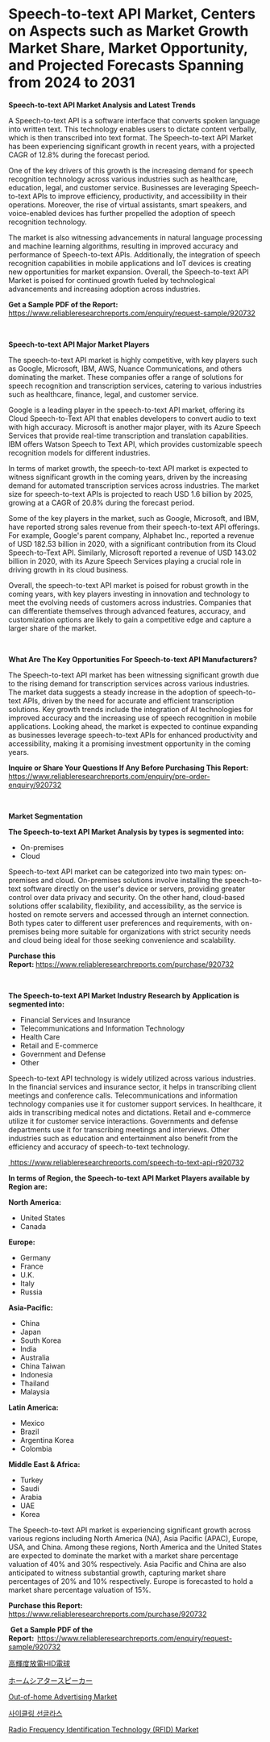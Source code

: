 <p><h1>Speech-to-text API Market, Centers on Aspects such as Market Growth Market Share, Market Opportunity, and Projected Forecasts Spanning from 2024 to 2031</h1></p><p><strong>Speech-to-text API Market Analysis and Latest Trends</strong></p>
<p><p>A Speech-to-text API is a software interface that converts spoken language into written text. This technology enables users to dictate content verbally, which is then transcribed into text format. The Speech-to-text API Market has been experiencing significant growth in recent years, with a projected CAGR of 12.8% during the forecast period.</p><p>One of the key drivers of this growth is the increasing demand for speech recognition technology across various industries such as healthcare, education, legal, and customer service. Businesses are leveraging Speech-to-text APIs to improve efficiency, productivity, and accessibility in their operations. Moreover, the rise of virtual assistants, smart speakers, and voice-enabled devices has further propelled the adoption of speech recognition technology.</p><p>The market is also witnessing advancements in natural language processing and machine learning algorithms, resulting in improved accuracy and performance of Speech-to-text APIs. Additionally, the integration of speech recognition capabilities in mobile applications and IoT devices is creating new opportunities for market expansion. Overall, the Speech-to-text API Market is poised for continued growth fueled by technological advancements and increasing adoption across industries.</p></p>
<p><strong>Get a Sample PDF of the Report:&nbsp;</strong> <a href="https://www.reliableresearchreports.com/enquiry/request-sample/920732">https://www.reliableresearchreports.com/enquiry/request-sample/920732</a></p>
<p>&nbsp;</p>
<p><strong>Speech-to-text API Major Market Players</strong></p>
<p><p>The speech-to-text API market is highly competitive, with key players such as Google, Microsoft, IBM, AWS, Nuance Communications, and others dominating the market. These companies offer a range of solutions for speech recognition and transcription services, catering to various industries such as healthcare, finance, legal, and customer service.</p><p>Google is a leading player in the speech-to-text API market, offering its Cloud Speech-to-Text API that enables developers to convert audio to text with high accuracy. Microsoft is another major player, with its Azure Speech Services that provide real-time transcription and translation capabilities. IBM offers Watson Speech to Text API, which provides customizable speech recognition models for different industries.</p><p>In terms of market growth, the speech-to-text API market is expected to witness significant growth in the coming years, driven by the increasing demand for automated transcription services across industries. The market size for speech-to-text APIs is projected to reach USD 1.6 billion by 2025, growing at a CAGR of 20.8% during the forecast period.</p><p>Some of the key players in the market, such as Google, Microsoft, and IBM, have reported strong sales revenue from their speech-to-text API offerings. For example, Google's parent company, Alphabet Inc., reported a revenue of USD 182.53 billion in 2020, with a significant contribution from its Cloud Speech-to-Text API. Similarly, Microsoft reported a revenue of USD 143.02 billion in 2020, with its Azure Speech Services playing a crucial role in driving growth in its cloud business.</p><p>Overall, the speech-to-text API market is poised for robust growth in the coming years, with key players investing in innovation and technology to meet the evolving needs of customers across industries. Companies that can differentiate themselves through advanced features, accuracy, and customization options are likely to gain a competitive edge and capture a larger share of the market.</p></p>
<p>&nbsp;</p>
<p><strong>What Are The Key Opportunities For Speech-to-text API Manufacturers?</strong></p>
<p><p>The Speech-to-text API market has been witnessing significant growth due to the rising demand for transcription services across various industries. The market data suggests a steady increase in the adoption of speech-to-text APIs, driven by the need for accurate and efficient transcription solutions. Key growth trends include the integration of AI technologies for improved accuracy and the increasing use of speech recognition in mobile applications. Looking ahead, the market is expected to continue expanding as businesses leverage speech-to-text APIs for enhanced productivity and accessibility, making it a promising investment opportunity in the coming years.</p></p>
<p><strong>Inquire or Share Your Questions If Any Before Purchasing This Report:</strong> <a href="https://www.reliableresearchreports.com/enquiry/pre-order-enquiry/920732">https://www.reliableresearchreports.com/enquiry/pre-order-enquiry/920732</a></p>
<p>&nbsp;</p>
<p><strong>Market Segmentation</strong></p>
<p><strong>The Speech-to-text API Market Analysis by types is segmented into:</strong></p>
<p><ul><li>On-premises</li><li>Cloud</li></ul></p>
<p><p>Speech-to-text API market can be categorized into two main types: on-premises and cloud. On-premises solutions involve installing the speech-to-text software directly on the user's device or servers, providing greater control over data privacy and security. On the other hand, cloud-based solutions offer scalability, flexibility, and accessibility, as the service is hosted on remote servers and accessed through an internet connection. Both types cater to different user preferences and requirements, with on-premises being more suitable for organizations with strict security needs and cloud being ideal for those seeking convenience and scalability.</p></p>
<p><strong>Purchase this Report:&nbsp;</strong><a href="https://www.reliableresearchreports.com/purchase/920732">https://www.reliableresearchreports.com/purchase/920732</a></p>
<p>&nbsp;</p>
<p><strong>The Speech-to-text API Market Industry Research by Application is segmented into:</strong></p>
<p><ul><li>Financial Services and Insurance</li><li>Telecommunications and Information Technology</li><li>Health Care</li><li>Retail and E-commerce</li><li>Government and Defense</li><li>Other</li></ul></p>
<p><p>Speech-to-text API technology is widely utilized across various industries. In the financial services and insurance sector, it helps in transcribing client meetings and conference calls. Telecommunications and information technology companies use it for customer support services. In healthcare, it aids in transcribing medical notes and dictations. Retail and e-commerce utilize it for customer service interactions. Governments and defense departments use it for transcribing meetings and interviews. Other industries such as education and entertainment also benefit from the efficiency and accuracy of speech-to-text technology.</p></p>
<p><a href="https://www.reliableresearchreports.com/speech-to-text-api-r920732">&nbsp;https://www.reliableresearchreports.com/speech-to-text-api-r920732</a></p>
<p><strong>In terms of Region, the Speech-to-text API Market Players available by Region are:</strong></p>
<p>
    <p> <strong> North America: </strong>
        <ul>
            <li>United States</li>
            <li>Canada</li>
        </ul>
        </p> 
    <p> <strong> Europe: </strong>
        <ul>
            <li>Germany</li>
            <li>France</li>
            <li>U.K.</li>
            <li>Italy</li>
            <li>Russia</li>
        </ul>
        </p> 
    <p> <strong> Asia-Pacific: </strong>
        <ul>
            <li>China</li>
            <li>Japan</li>
            <li>South Korea</li>
            <li>India</li>
            <li>Australia</li>
            <li>China Taiwan</li>
            <li>Indonesia</li>
            <li>Thailand</li>
            <li>Malaysia</li>
        </ul>
        </p> 
    <p> <strong> Latin America: </strong>
        <ul>
            <li>Mexico</li>
            <li>Brazil</li>
            <li>Argentina Korea</li>
            <li>Colombia</li>
        </ul>
        </p> 
    <p> <strong> Middle East & Africa: </strong>
        <ul>
            <li>Turkey</li>
            <li>Saudi</li>
            <li>Arabia</li>
            <li>UAE</li>
            <li>Korea</li>
        </ul>
    </p>
    </p>
<p><p>The Speech-to-text API market is experiencing significant growth across various regions including North America (NA), Asia Pacific (APAC), Europe, USA, and China. Among these regions, North America and the United States are expected to dominate the market with a market share percentage valuation of 40% and 30% respectively. Asia Pacific and China are also anticipated to witness substantial growth, capturing market share percentages of 20% and 10% respectively. Europe is forecasted to hold a market share percentage valuation of 15%.</p></p>
<p><strong>Purchase this Report: </strong><a href="https://www.reliableresearchreports.com/purchase/920732">https://www.reliableresearchreports.com/purchase/920732</a></p>
<p>&nbsp;<strong>Get a Sample PDF of the Report:&nbsp;&nbsp;</strong><a href="https://www.reliableresearchreports.com/enquiry/request-sample/920732">https://www.reliableresearchreports.com/enquiry/request-sample/920732</a></p>
<p><strong></strong></p>
<p><p><a href="https://medium.com/@munroco657/%E3%83%8F%E3%82%A4-%E3%82%A4%E3%83%B3%E3%83%86%E3%83%B3%E3%82%B7%E3%83%86%E3%82%A3-%E3%83%87%E3%82%A3%E3%82%B9%E3%83%81%E3%83%A3%E3%83%BC%E3%82%B8-hid-%E9%9B%BB%E7%90%83%E5%B8%82%E5%A0%B4%E8%A6%8F%E6%A8%A1%E3%81%AF-%E3%82%B0%E3%83%AD%E3%83%BC%E3%83%90%E3%83%AB%E7%94%A3%E6%A5%AD%E3%81%AE%E6%9C%80%E9%81%A9%E3%81%AA%E3%83%9E%E3%83%BC%E3%82%B1%E3%83%86%E3%82%A3%E3%83%B3%E3%82%B0%E3%83%81%E3%83%A3%E3%83%8D%E3%83%AB%E3%82%92%E6%98%8E%E3%82%89%E3%81%8B%E3%81%AB%E3%81%97%E3%81%BE%E3%81%99-704c0258962a">高輝度放電HID電球</a></p><p><a href="https://medium.com/@lauriank/%E3%83%9B%E3%83%BC%E3%83%A0%E3%82%B7%E3%82%A2%E3%82%BF%E3%83%BC%E3%82%B9%E3%83%94%E3%83%BC%E3%82%AB%E3%83%BC%E5%B8%82%E5%A0%B4-2031%E5%B9%B4%E3%81%BE%E3%81%A7%E3%81%AE%E6%88%90%E5%8A%9F%E3%81%99%E3%82%8B%E3%83%93%E3%82%B8%E3%83%8D%E3%82%B9%E6%88%A6%E7%95%A5%E3%81%AE%E9%8D%B5%E3%82%92%E4%BA%88%E6%B8%AC-d1bad4e7887e">ホームシアタースピーカー</a></p><p><a href="https://github.com/jaidynmorantestelletmjzya/Market-Research-Report-List-2/blob/main/out-of-home-advertising-market.md">Out-of-home Advertising Market</a></p><p><a href="https://github.com/WilburKihn5676/Market-Research-Report-List-1/blob/main/168119959912.md">사이클링 선글라스</a></p><p><a href="https://github.com/ruddyyedelwadw/Market-Research-Report-List-2/blob/main/radio-frequency-identification-technology-rfid-market.md">Radio Frequency Identification Technology (RFID) Market</a></p></p>